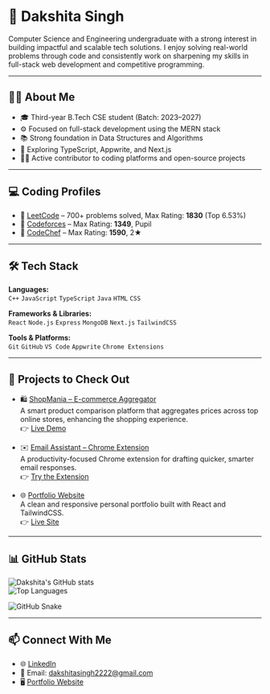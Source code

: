 # 👋 Dakshita Singh

Computer Science and Engineering undergraduate with a strong interest in building impactful and scalable tech solutions. I enjoy solving real-world problems through code and consistently work on sharpening my skills in full-stack web development and competitive programming.

---

## 🧑‍💼 About Me

- 🎓 Third-year B.Tech CSE student (Batch: 2023–2027)
- ⚙️ Focused on full-stack development using the MERN stack
- 📚 Strong foundation in Data Structures and Algorithms
- 🧪 Exploring TypeScript, Appwrite, and Next.js
- 👨‍💻 Active contributor to coding platforms and open-source projects

---

## 💻 Coding Profiles

- 🔗 [LeetCode](https://leetcode.com/u/Dakshita_Singh/) – 700+ problems solved, Max Rating: **1830** (Top 6.53%)
- 🔗 [Codeforces](https://codeforces.com/profile/Dakshita_Singh) – Max Rating: **1349**, Pupil
- 🔗 [CodeChef](https://www.codechef.com/users/dakshitasingh) – Max Rating: **1590**, 2★

---

## 🛠️ Tech Stack

**Languages:**  
`C++` `JavaScript` `TypeScript` `Java` `HTML` `CSS`  

**Frameworks & Libraries:**  
`React` `Node.js` `Express` `MongoDB` `Next.js` `TailwindCSS`  

**Tools & Platforms:**  
`Git` `GitHub` `VS Code` `Appwrite` `Chrome Extensions`

---

## 📂 Projects to Check Out

- 🛍️ [ShopMania – E-commerce Aggregator](https://github.com/DakshitaSingh/TheShopMania)  
  A smart product comparison platform that aggregates prices across top online stores, enhancing the shopping experience.  
  👉 [Live Demo](https://the-shop-mania.vercel.app/)

- ✉️ [Email Assistant – Chrome Extension](https://github.com/DakshitaSingh/EmailAssistant)  
  A productivity-focused Chrome extension for drafting quicker, smarter email responses.  
  👉 [Try the Extension](https://portfolio-inky-chi-95.vercel.app/extension)

- 🌐 [Portfolio Website](https://github.com/DakshitaSingh/Portfolio)  
  A clean and responsive personal portfolio built with React and TailwindCSS.  
  👉 [Live Site](https://portfolio-inky-chi-95.vercel.app/)


---

## 📊 GitHub Stats

![Dakshita's GitHub stats](https://github-readme-stats.vercel.app/api?username=DakshitaSingh&show_icons=false&theme=default&hide_border=true&include_all_commits=true)  
![Top Languages](https://github-readme-stats.vercel.app/api/top-langs/?username=DakshitaSingh&layout=compact&hide_border=true)

![GitHub Snake](https://raw.githubusercontent.com/DakshitaSingh/snk/output/github-snake.svg)




---

## 📫 Connect With Me

- 🌐 [LinkedIn](https://www.linkedin.com/in/dakshita-singh-784557281/)
- 📧 Email: dakshitasingh2222@gmail.com
- 🖥️ [Portfolio Website](https://portfolio-inky-chi-95.vercel.app)
